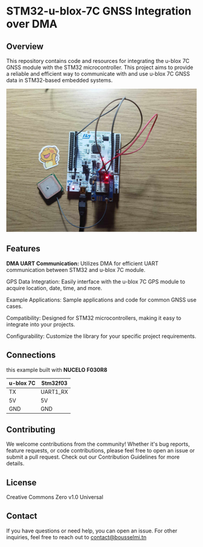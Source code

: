 # STM32-u-blox-7C GNSS Integration over DMA 

## Overview

This repository contains code and resources for integrating the u-blox 7C GNSS module with the STM32 microcontroller.
This project aims to provide a reliable and efficient way to communicate with and use u-blox 7C GNSS data in STM32-based embedded systems.

![Image](image.jpg)

## Features

**DMA UART Communication:** Utilizes DMA for efficient UART communication between STM32 and u-blox 7C module.

GPS Data Integration: Easily interface with the u-blox 7C GPS module to acquire location, date, time, and more.

Example Applications: Sample applications and code for common GNSS use cases.

Compatibility: Designed for STM32 microcontrollers, making it easy to integrate into your projects.

Configurability: Customize the library for your specific project requirements.

## Connections

this example built with **NUCELO F030R8** 

|u-blox 7C | Stm32f03 |
| ------ | ------ |
| TX | UART1_RX |
| 5V | 5V |
| GND | GND |


## Contributing
We welcome contributions from the community! Whether it's bug reports, feature requests, or code contributions, please feel free to open an issue or submit a pull request. Check out our Contribution Guidelines for more details.

## License

Creative Commons Zero v1.0 Universal

## Contact
If you have questions or need help, you can open an issue.
For other inquiries, feel free to reach out to contact@bousselmi.tn
